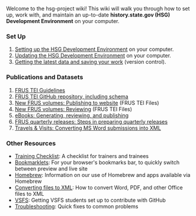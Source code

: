 Welcome to the hsg-project wiki!  This wiki will walk you through how to set up, work with, and maintain an up-to-date **history.state.gov (HSG) Development Environment** on your computer.

### Set Up

1. [Setting up the HSG Development Environment](setup) on your computer.
1. [Updating the HSG Development Environment](https://github.com/HistoryAtState/hsg-project/wiki/setup#updating-from-an-old-setup) on your computer.
1. [Getting the latest data and saving your work](version-control) (version control).

### Publications and Datasets

1. [FRUS TEI Guidelines](http://static.history.state.gov/temp/frus-tei-guidelines.html)
1. [FRUS TEI GitHub repository, including schema](https://github.com/historyatstate/frus)
1. [New FRUS volumes: Publishing to website](publishing-new-volumes-to-website) (FRUS TEI Files)
1. [New FRUS volumes: Reviewing](reviewing-frus-tei) (FRUS TEI Files)
1. [eBooks: Generating, reviewing, and publishing](ebooks)
1. [FRUS quarterly releases: Steps in preparing quarterly releases](quarterly-releases)
1. [Travels & Visits: Converting MS Word submissions into XML](preparing-travels-and-visits)

### Other Resources

* [Training Checklist](training-checklist): A checklist for trainers and trainees
* [Bookmarklets](bookmarklets): For your browser's bookmarks bar, to quickly switch between preview and live site
* [Homebrew](homebrew): Information on our use of Homebrew and apps available via Homebrew
* [Converting files to XML](converting-files-to-xml): How to convert Word, PDF, and other Office files to XML
* [VSFS](vsfs): Getting VSFS students set up to contribute with GitHub
* [Troubleshooting](troubleshooting): Quick fixes to common problems